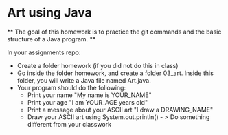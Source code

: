 # Art using Java

** The goal of this homework is to practice the git commands and the basic structure of a Java program. **

In your assignments repo:

* Create a folder homework (if you did not do this in class)
* Go inside the folder homework, and create a folder 03_art. Inside this folder, you will write a Java file named Art.java.
* Your program should do the following:
    * Print your name "My name is YOUR_NAME"
    * Print your age "I am YOUR_AGE years old"
    * Print a message about your ASCII art "I draw a DRAWING_NAME"
    * Draw your ASCII art using System.out.println() - > Do something different from your classwork
